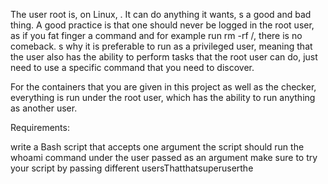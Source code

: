 The user root is, on Linux, . It can do anything it wants, s a good and bad thing. A good practice is that one should never be logged in the root user, as if you fat finger a command and for example run rm -rf /, there is no comeback. s why it is preferable to run as a privileged user, meaning that the user also has the ability to perform tasks that the root user can do, just need to use a specific command that you need to discover.

For the containers that you are given in this project as well as the checker, everything is run under the root user, which has the ability to run anything as another user.

Requirements:

write a Bash script that accepts one argument
the script should run the whoami command under the user passed as an argument
make sure to try your script by passing different usersThatthatsuperuserthe 